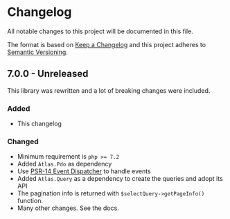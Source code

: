 # Changelog

All notable changes to this project will be documented in this file.

The format is based on [Keep a Changelog](http://keepachangelog.com/) 
and this project adheres to [Semantic Versioning](http://semver.org/).

## 7.0.0 - Unreleased
This library was rewritten and a lot of breaking changes were included.

### Added
- This changelog

### Changed
- Minimum requirement is `php >= 7.2`
- Added `Atlas.Pdo` as dependency
- Use [PSR-14 Event Dispatcher](https://www.php-fig.org/psr/psr-14/) to handle events
- Added `Atlas.Query` as a dependency to create the queries and adopt its API
- The pagination info is returned with `$selectQuery->getPageInfo()` function.
- Many other changes. See the docs.
